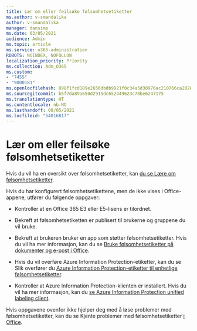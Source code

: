 ```yaml
---
title: Lær om eller feilsøke følsomhetsetiketter
ms.author: v-smandalika
author: v-smandalika
manager: dansimp
ms.date: 03/05/2021
audience: Admin
ms.topic: article
ms.service: o365-administration
ROBOTS: NOINDEX, NOFOLLOW
localization_priority: Priority
ms.collection: Adm_O365
ms.custom:
- "7455"
- "9000181"
ms.openlocfilehash: 898f1fcd189e2656dbdb9921f0c34a5d30976ac210766ca28284c455053dae50
ms.sourcegitcommit: b5f7da89a650d2915dc652449623c78be6247175
ms.translationtype: HT
ms.contentlocale: nb-NO
ms.lasthandoff: 08/05/2021
ms.locfileid: "54016817"
---
```

# <a name="learn-about-or-troubleshoot-sensitivity-labels"></a>Lær om eller feilsøke følsomhetsetiketter

Hvis du vil ha en oversikt over følsomhetsetiketter, kan [du se Lære om følsomhetsetiketter](https://docs.microsoft.com/microsoft-365/compliance/sensitivity-labels).

Hvis du har konfigurert følsomhetsetikettene, men de ikke vises i Office-appene, utfører du følgende oppgaver:

- Kontroller at en Office 365 E3 eller E5-lisens er tilordnet.

- Bekreft at følsomhetsetiketten er publisert til brukerne og gruppene du vil bruke.

- Bekreft at brukeren bruker en app som støtter følsomhetsetiketter. Hvis du vil ha mer informasjon, kan du se [Bruke følsomhetsetiketter på dokumenter og e-post i Office](https://support.microsoft.com/topic/apply-sensitivity-labels-to-your-files-and-email-in-office-2f96e7cd-d5a4-403b-8bd7-4cc636bae0f9).

- Hvis du vil overføre Azure Information Protection-etiketter, kan du se Slik overfører du [Azure Information Protection-etiketter til enhetlige følsomhetsetiketter](https://docs.microsoft.com/azure/information-protection/configure-policy-migrate-labels).

- Kontroller at Azure Information Protection-klienten er installert. Hvis du vil ha mer informasjon, kan du [se Azure Information Protection unified labeling client](https://docs.microsoft.com/azure/information-protection/rms-client/unifiedlabelingclient-version-release-history).

Hvis oppgavene ovenfor ikke hjelper deg med å løse problemer med følsomhetsetiketter, kan du se Kjente problemer med følsomhetsetiketter [i Office](https://support.microsoft.com/topic/known-issues-with-sensitivity-labels-in-office-b169d687-2bbd-4e21-a440-7da1b2743edc).
